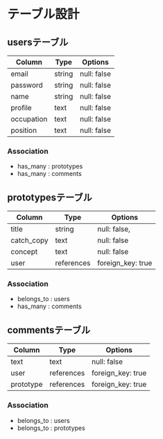# テーブル設計

## usersテーブル

| Column     | Type   | Options     |
| ---------- | ------ | ----------- |
| email      | string | null: false |
| password   | string | null: false |
| name       | string | null: false |
| profile    | text   | null: false |
| occupation | text   | null: false |
| position   | text   | null: false |

### Association

- has_many : prototypes
- has_many : comments

## prototypesテーブル

| Column     | Type       | Options           |
| ---------- | ---------- | ----------------- |
| title      | string     | null: false,      |
| catch_copy | text       | null: false       |
| concept    | text       | null: false       |
| user       | references | foreign_key: true |

### Association

- belongs_to : users
- has_many   : comments

## commentsテーブル

| Column    | Type       | Options           |
| --------- | ---------- | ----------------- |
| text      | text       | null: false       |
| user      | references | foreign_key: true |
| prototype | references | foreign_key: true |

### Association

- belongs_to : users
- belongs_to : prototypes